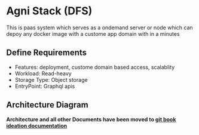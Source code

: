 # Agni Stack (DFS)

This is paas system which serves as a ondemand server or node which can depoy any docker image with a custome app domain with in a minutes
## **Define Requirements**

* Features: deployment, custome domain based access, scalablity
* Workload: Read-heavy
* Storage Type: Object storage
* EntryPoint: Graphql apis

## **Architecture Diagram**

**Architecture and all other Documents have been moved to [git book ideation documentation
](https://dipghoshraj.gitbook.io/dipghoshrajwiki/agnistack)**

<!-- protoc --go-grpc_out=. --go-grpc_opt=paths=source_relative file-service-nodes\domain\proto\storage.proto -->
